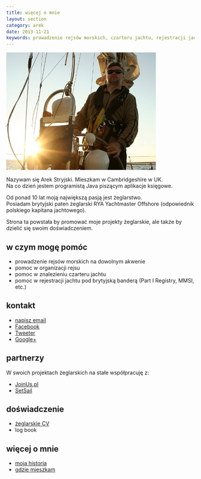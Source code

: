 ```yaml
---
title: więcej o mnie
layout: section
category: arek
date: 2013-11-21
keywords: prowadzenie rejsów morskich, czarteru jachtu, rejestracji jachtu
---
```

![Arek](/img/ja/szkocja.jpg)

Nazywam się Arek Stryjski. Mieszkam w Cambridgeshire w UK.  
Na co dzień jestem programistą Java piszącym aplikacje księgowe.

Od ponad 10 lat moją największą pasją jest żeglarstwo.  
Posiadam brytyjski paten żeglarski RYA Yachtmaster Offshore (odpowiednik polskiego kapitana jachtowego).

Strona ta powstała by promować moje projekty żeglarskie, ale także by dzielić się swoim doświadczeniem.

w czym mogę pomóc
------------------
* prowadzenie rejsów morskich na dowolnym akwenie
* pomoc w organizacji rejsu
* pomoc w znalezieniu czarteru jachtu
* pomoc w rejestracji jachtu pod brytyjską banderą (Part I Registry, MMSI, etc.)

kontakt
--------
* [napisz email](/arek/email.html)
* [Facebook](https://www.facebook.com/arek.stryjski)
* [Tweeter](https://twitter.com/arekstryjski)
* [Google+](https://plus.google.com/+ArekStryjski)

partnerzy
----------
W swoich projektach żeglarskich na stałe współpracuję z:

* [JoinUs.pl](http://www.joinus.pl)
* [SetSail](http://www.rejsbus.co.uk/klub/)

doświadczenie 
--------------
* [żeglarskie CV](/sailing-cv)
* log book

więcej o mnie
--------------
* [moja historia](/o-mnie)
* [gdzie mieszkam](/fenland)
